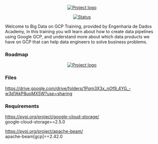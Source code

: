 <p align="center">
  <a href="" rel="noopener">
    <img src="https://github.com/owshq-plumbers/trn-cc-bg-gcp/blob/main/images/tittle-gcp-course.png" alt="Project logo">
 </a>
</p>


<div align="center">

[![Status](https://img.shields.io/badge/status-active-success.svg)]()

</div>

Welcome to Big Data on GCP Training, provided by Engenharia de Dados Academy, in this training you will learn about how to create data pipelines using Google GCP, and understand more about which data products we have on GCP that can help data engineers to solve business problems.


### Roadmap


<p align="center">
  <a href="" rel="noopener">
    <img src="https://github.com/owshq-plumbers/trn-cc-bg-gcp/blob/main/images/roadmap.png" alt="Project logo">
 </a>
</p>


### Files

https://drive.google.com/drive/folders/1Pqm3X3x_nOf9_4YG_-w3d1AkP8uoMX5W?usp=sharing

### Requirements

https://pypi.org/project/google-cloud-storage/ \
google-cloud-storage==2.5.0

https://pypi.org/project/apache-beam/ \
apache-beam[gcp]==2.42.0

